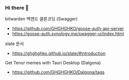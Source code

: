 ### Hi there 👋

<!--
**GHGHGHKO/GHGHGHKO** is a ✨ _special_ ✨ repository because its `README.md` (this file) appears on your GitHub profile.

Here are some ideas to get you started:

- 🔭 I’m currently working on ...
- 🌱 I’m currently learning ...
- 👯 I’m looking to collaborate on ...
- 🤔 I’m looking for help with ...
- 💬 Ask me about ...
- 📫 How to reach me: ...
- 😄 Pronouns: ...
- ⚡ Fun fact: ...
-->


bitwarden 백엔드 클론코딩 (Swagger)

+ https://github.com/GHGHGHKO/goose-auth-api-server
+ https://goose-auth.synology.me/swagger-ui/index.html 


slate 문서  

+ https://ghghghko.github.io/slate/#introduction


Get Tenor memes with Tauri Desktop (Dalgona)
+ https://github.com/GHGHGHKO/Dalgona/tags
